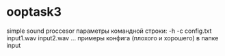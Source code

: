 # ooptask3
simple sound proccesor
параметры командной строки:
-h -с config.txt input1.wav input2.wav ...
примеры конфига (плохого и хорошего) в папке input

